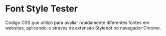 # Font Style Tester

Código CSS que utilizo para avaliar rapidamente diferentes fontes em websites, aplicando-o através da extensão Stylebot no navegador Chrome.
